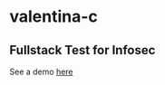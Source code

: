 # valentina-c
## **Fullstack Test for Infosec**


See a demo [here](https://valentina-c.github.io/infonation/?rest)

